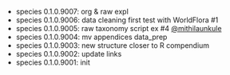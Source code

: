 -   species 0.1.0.9007: org & raw expl
-   species 0.1.0.9006: data cleaning first test with WorldFlora #1
-   species 0.1.0.9005: raw taxonomy script ex #4 [\@mithilaunkule](https://github.com/mithilaunkule)
-   species 0.1.0.9004: mv appendices data_prep
-   species 0.1.0.9003: new structure closer to R compendium
-   species 0.1.0.9002: update links
-   species 0.1.0.9001: init
